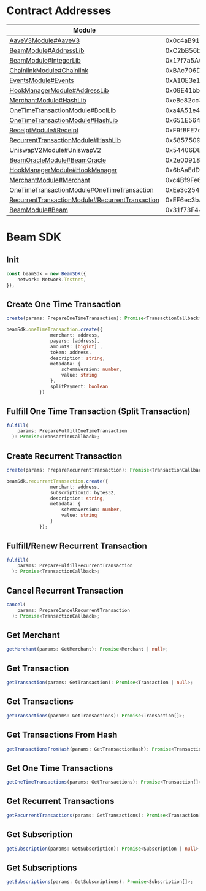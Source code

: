 # Contract Addresses
| Module | Address |
|--------|---------|
| [AaveV3Module#AaveV3](https://sepolia.scrollscan.com/address/0x0c4aB91eef4F9a3Db9179e9bF8421D64B5B4a35b#code) | 0x0c4aB91eef4F9a3Db9179e9bF8421D64B5B4a35b |
| [BeamModule#AddressLib](https://sepolia.scrollscan.com/address/0xC2bB56b849C301F774DB5E85c4aF365ad8F78121#code) | 0xC2bB56b849C301F774DB5E85c4aF365ad8F78121 |
| [BeamModule#IntegerLib](https://sepolia.scrollscan.com/address/0x17f7a5A0B0ff3bd9313Dae066769c243f7a2adE0#code) | 0x17f7a5A0B0ff3bd9313Dae066769c243f7a2adE0 |
| [ChainlinkModule#Chainlink](https://sepolia.scrollscan.com/address/0xBAc706D7F29a2ba7DCfDAff3Da0B9f057EdF7c18#code) | 0xBAc706D7F29a2ba7DCfDAff3Da0B9f057EdF7c18 |
| [EventsModule#Events](https://sepolia.scrollscan.com/address/0xA10E3e1e1c574CAcFe18776834568Deb49d94b44#code) | 0xA10E3e1e1c574CAcFe18776834568Deb49d94b44 |
| [HookManagerModule#AddressLib](https://sepolia.scrollscan.com/address/0x09E41bb4A6DAA6479224926EEf90E0f471A64574#code) | 0x09E41bb4A6DAA6479224926EEf90E0f471A64574 |
| [MerchantModule#HashLib](https://sepolia.scrollscan.com/address/0xeBe82cc3011aa33e7CF0B08E4A665FF53A093052#code) | 0xeBe82cc3011aa33e7CF0B08E4A665FF53A093052 |
| [OneTimeTransactionModule#BoolLib](https://sepolia.scrollscan.com/address/0xa4A51e4Eb76d694a1602FF4d33F17910943D91E8#code) | 0xa4A51e4Eb76d694a1602FF4d33F17910943D91E8 |
| [OneTimeTransactionModule#HashLib](https://sepolia.scrollscan.com/address/0x651E5644C108c0b28544B75a7b2c2a2111126e65#code) | 0x651E5644C108c0b28544B75a7b2c2a2111126e65 |
| [ReceiptModule#Receipt](https://sepolia.scrollscan.com/address/0xF9fBFE7ce569e4A9A64606A2296BdF4403AD0B12#code) | 0xF9fBFE7ce569e4A9A64606A2296BdF4403AD0B12 |
| [RecurrentTransactionModule#HashLib](https://sepolia.scrollscan.com/address/0x5857509e1Da590048B174bd10fbA57c4c52Edead#code) | 0x5857509e1Da590048B174bd10fbA57c4c52Edead |
| [UniswapV2Module#UniswapV2](https://sepolia.scrollscan.com/address/0x54406D8748E8B0D930dEBEc11748768dcADC5eCC#code) | 0x54406D8748E8B0D930dEBEc11748768dcADC5eCC |
| [BeamOracleModule#BeamOracle](https://sepolia.scrollscan.com/address/0x2e009188D9277ac7b58537fe0eBEf5F4912e7a1B#code) | 0x2e009188D9277ac7b58537fe0eBEf5F4912e7a1B |
| [HookManagerModule#HookManager](https://sepolia.scrollscan.com/address/0x6bAaEdD503FcdF573E28a4a9Ea7d9CeF8C901e67#code) | 0x6bAaEdD503FcdF573E28a4a9Ea7d9CeF8C901e67 |
| [MerchantModule#Merchant](https://sepolia.scrollscan.com/address/0xc4Bf9Fe6A0E9104b03f290C80fC1C2058529bD6c#code) | 0xc4Bf9Fe6A0E9104b03f290C80fC1C2058529bD6c |
| [OneTimeTransactionModule#OneTimeTransaction](https://sepolia.scrollscan.com/address/0xEe3c254b0FebaF2984DE64849223eAb494319f86#code) | 0xEe3c254b0FebaF2984DE64849223eAb494319f86 |
| [RecurrentTransactionModule#RecurrentTransaction](https://sepolia.scrollscan.com/address/0xEF6ec3bAC878D746734A495eCceE655b7712C6e0#code) | 0xEF6ec3bAC878D746734A495eCceE655b7712C6e0 |
| [BeamModule#Beam](https://sepolia.scrollscan.com/address/0x31f73F44019328da4545d589a1f3e8A62C0a3e69#code) | 0x31f73F44019328da4545d589a1f3e8A62C0a3e69 |

# Beam SDK

## Init

```ts
const beamSdk = new BeamSDK({
    network: Network.Testnet,
});
```

## Create One Time Transaction
```ts
create(params: PrepareOneTimeTransaction): Promise<TransactionCallback>;
```

```ts
beamSdk.oneTimeTransaction.create({
                merchant: address,
                payers: [address],
                amounts: [bigint] ,
                token: address,
                description: string,
                metadata: {
                    schemaVersion: number,
                    value: string
                },
                splitPayment: boolean
            })
```

## Fulfill One Time Transaction (Split Transaction)
```ts
fulfill(
    params: PrepareFulfillOneTimeTransaction
  ): Promise<TransactionCallback>;
```

## Create Recurrent Transaction
```ts
create(params: PrepareRecurrentTransaction): Promise<TransactionCallback>;
```

```ts
beamSdk.recurrentTransaction.create({
                merchant: address,
                subscriptionId: bytes32,
                description: string,
                metadata: {
                    schemaVersion: number,
                    value: string
                }
            });
```

## Fulfill/Renew Recurrent Transaction
```ts
fulfill(
    params: PrepareFulfillRecurrentTransaction
  ): Promise<TransactionCallback>;
```

## Cancel Recurrent Transaction
```ts
cancel(
    params: PrepareCancelRecurrentTransaction
  ): Promise<TransactionCallback>;
```

## Get Merchant
```ts
getMerchant(params: GetMerchant): Promise<Merchant | null>;
```

## Get Transaction
```ts
getTransaction(params: GetTransaction): Promise<Transaction | null>;
```

## Get Transactions
```ts
getTransactions(params: GetTransactions): Promise<Transaction[]>;
```

## Get Transactions From Hash
```ts
getTransactionsFromHash(params: GetTransactionHash): Promise<Transaction[]>;
```

## Get One Time Transactions
```ts
getOneTimeTransactions(params: GetTransactions): Promise<Transaction[]>;
```

## Get Recurrent Transactions
```ts
getRecurrentTransactions(params: GetTransactions): Promise<Transaction[]>;
```

## Get Subscription
```ts
getSubscription(params: GetSubscription): Promise<Subscription | null>;
```

## Get Subscriptions
```ts
getSubscriptions(params: GetSubscriptions): Promise<Subscription[]>;
```
